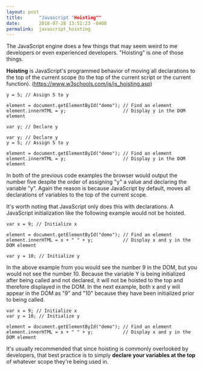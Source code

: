 ```yaml
---
layout: post
title:      "Javascript "Hoisting""
date:       2018-07-28 13:51:23 -0400
permalink:  javascript_hoisting
---
```



The JavaScript engine does a few things that may seem weird to me developers or even experienced developers.  "Hoisting"  is one of those things.

  **Hoisting** is JavaScript's programmed behavior of moving all declarations to the top of the current scope (to the top of the current script or the current function).   (https://www.w3schools.com/js/js_hoisting.asp)

```
y = 5; // Assign 5 to y

element = document.getElementById("demo"); // Find an element
element.innerHTML = y;                     // Display y in the DOM element

var y; // Declare y
```



```
var y; // Declare y
y = 5; // Assign 5 to y

element = document.getElementById("demo"); // Find an element
element.innerHTML = y;                     // Display y in the DOM element
```

In both of the previous code  examples the browser would output the number five despite the order of assigning "y" a value and declaring the variable "y".   Again the reason is because JavaScript by default, moves all declarations of variables to the top of the current scope.

 It's worth noting that JavaScript only does this with declarations.   A JavaScript initialization like the following example would not be hoisted.

 ```
var x = 9; // Initialize x

element = document.getElementById("demo"); // Find an element
element.innerHTML = x + " " + y;           // Display x and y in the DOM element

var y = 10; // Initialize y
```

 In the above example from  you would see the number 9 in the DOM, but you would not see the number 10.   Because the variable Y is being initialized after being called and not declared, it will not be hoisted to the top and therefore displayed in the DOM.  In the next example, both x and y will appear in the DOM as "9" and "10" because they have been initialized prior to being called.

 ```
var x = 9; // Initialize x
var y = 10; // Initialize y

element = document.getElementById("demo"); // Find an element
element.innerHTML = x + " " + y;           // Display x and y in the DOM element
 ```

  It's usually recommended that since hoisting is commonly overlooked by developers, that best practice is to simply **declare your variables at the top** of whatever scope they're being used in.
